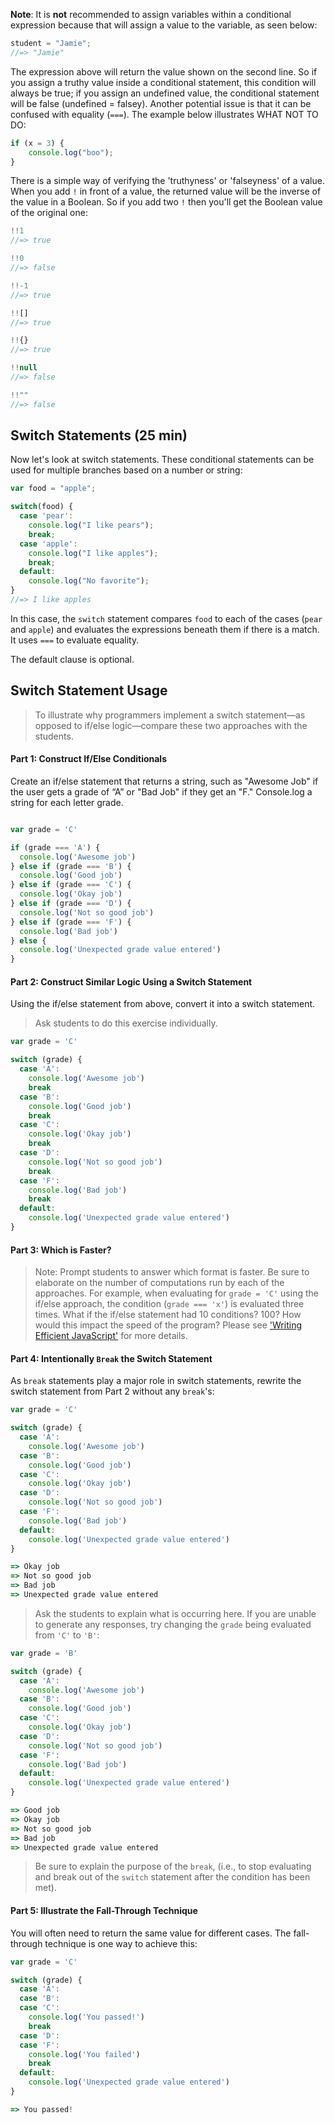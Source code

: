 
**Note**: It is **not** recommended to assign variables within a conditional expression because that will assign a value to the variable, as seen below:

```javascript
student = "Jamie";
//=> "Jamie"
```

The expression above will return the value shown on the second line. So if you assign a truthy value inside a conditional statement, this condition will always be true; if you assign an undefined value, the conditional statement will be false (undefined = falsey). Another potential issue is that it can be confused with equality (`===`). The example below illustrates WHAT NOT TO DO:

```javascript
if (x = 3) {
    console.log("boo");
}
```

There is a simple way of verifying the 'truthyness' or 'falseyness' of a value. When you add `!` in front of a value, the returned value will be the inverse of the value in a Boolean. So if you add two `!` then you'll get the Boolean value of the original one:

```javascript
!!1
//=> true

!!0
//=> false

!!-1
//=> true

!![]
//=> true

!!{}
//=> true

!!null
//=> false

!!""
//=> false
```

<a name="codealong4"></a>
## Switch Statements (25 min)

Now let's look at switch statements. These conditional statements can be used for multiple branches based on a number or string:

```javascript
var food = "apple";

switch(food) {
  case 'pear':
    console.log("I like pears");
    break;
  case 'apple':
    console.log("I like apples");
    break;
  default:
    console.log("No favorite");
}
//=> I like apples
```

In this case, the `switch` statement compares `food` to each of the cases (`pear` and `apple`) and evaluates the expressions beneath them if there is a match. It uses `===` to evaluate equality.

The default clause is optional.

## Switch Statement Usage

>To illustrate why programmers implement a switch statement—as opposed to if/else logic—compare these two approaches with the students.

#### Part 1: Construct If/Else Conditionals

Create an if/else statement that returns a string, such as "Awesome Job" if the user gets a grade of “A” or "Bad Job" if they get an "F." Console.log a string for each letter grade.

```javascript

var grade = 'C'

if (grade === 'A') {
  console.log('Awesome job')
} else if (grade === 'B') {
  console.log('Good job')
} else if (grade === 'C') {
  console.log('Okay job')
} else if (grade === 'D') {
  console.log('Not so good job')
} else if (grade === 'F') {
  console.log('Bad job')
} else {
  console.log('Unexpected grade value entered')
}

```

#### Part 2: Construct Similar Logic Using a Switch Statement

Using the if/else statement from above, convert it into a switch statement.

>Ask students to do this exercise individually.

```javascript
var grade = 'C'

switch (grade) {
  case 'A':
    console.log('Awesome job')
    break
  case 'B':
    console.log('Good job')
    break
  case 'C':
    console.log('Okay job')
    break
  case 'D':
    console.log('Not so good job')
    break
  case 'F':
    console.log('Bad job')
    break
  default:
    console.log('Unexpected grade value entered')
}

```

#### Part 3: Which is Faster?

>Note: Prompt students to answer which format is faster. Be sure to elaborate on the number of computations run by each of the approaches. For example, when evaluating for `grade = 'C'` using the if/else approach, the condition (`grade === 'x'`) is evaluated three times. What if the if/else statement had 10 conditions? 100? How would this impact the speed of the program? Please see ['Writing Efficient JavaScript'](http://archive.oreilly.com/pub/a/server-administration/excerpts/even-faster-websites/writing-efficient-javascript.html) for more details.

#### Part 4: Intentionally `Break` the Switch Statement

As `break` statements play a major role in switch statements, rewrite the switch statement from Part 2 without any `break`'s:

```javascript
var grade = 'C'

switch (grade) {
  case 'A':
    console.log('Awesome job')
  case 'B':
    console.log('Good job')
  case 'C':
    console.log('Okay job')
  case 'D':
    console.log('Not so good job')
  case 'F':
    console.log('Bad job')
  default:
    console.log('Unexpected grade value entered')
}

=> Okay job
=> Not so good job
=> Bad job
=> Unexpected grade value entered
```

>Ask the students to explain what is occurring here. If you are unable to generate any responses, try changing the `grade` being evaluated from `'C'` to `'B'`:

```javascript
var grade = 'B'

switch (grade) {
  case 'A':
    console.log('Awesome job')
  case 'B':
    console.log('Good job')
  case 'C':
    console.log('Okay job')
  case 'D':
    console.log('Not so good job')
  case 'F':
    console.log('Bad job')
  default:
    console.log('Unexpected grade value entered')
}

=> Good job
=> Okay job
=> Not so good job
=> Bad job
=> Unexpected grade value entered
```

>Be sure to explain the purpose of the `break`, (i.e., to stop evaluating and break out of the `switch` statement after the condition has been met).

#### Part 5: Illustrate the Fall-Through Technique

You will often need to return the same value for different cases. The fall-through technique is one way to achieve this:

```javascript
var grade = 'C'

switch (grade) {
  case 'A':
  case 'B':
  case 'C':
    console.log('You passed!')
    break
  case 'D':
  case 'F':
    console.log('You failed')
    break
  default:
    console.log('Unexpected grade value entered')
}

=> You passed!
```
